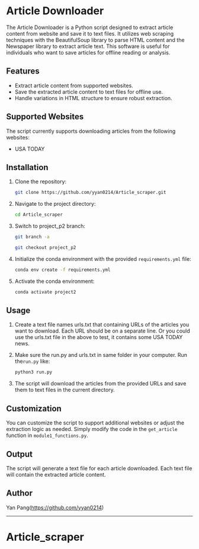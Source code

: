 # Article Downloader

The Article Downloader is a Python script designed to extract article content from website and save it to text files. It utilizes web scraping techniques with the BeautifulSoup library to parse HTML content and the Newspaper library to extract article text. This software is useful for individuals who want to save articles for offline reading or analysis.

## Features

- Extract article content from supported websites.
- Save the extracted article content to text files for offline use.
- Handle variations in HTML structure to ensure robust extraction.

## Supported Websites

The script currently supports downloading articles from the following websites:

- USA TODAY


## Installation

1. Clone the repository:

    ```bash
    git clone https://github.com/yyan0214/Article_scraper.git
    ```

2. Navigate to the project directory:

    ```bash
    cd Article_scraper
    ```

4. Switch to project_p2 branch:

    ```bash
    git branch -a
    ```
    ```bash
    git checkout project_p2
    ```

4. Initialize the conda environment with the provided `requirements.yml` file:

    ```bash
    conda env create -f requirements.yml
    ```

4. Activate the conda environment:

    ```bash
    conda activate project2
    ```

## Usage

1. Create a text file names urls.txt that containing URLs of the articles you want to download. Each URL should be on a separate line. Or you could use the urls.txt file in the above to test, it contains some USA TODAY news.

2. Make sure the run.py and urls.txt in same folder in your computer. Run the`run.py` like:

    ```bash
    python3 run.py
    ```

3. The script will download the articles from the provided URLs and save them to text files in the current directory.

## Customization

You can customize the script to support additional websites or adjust the extraction logic as needed. Simply modify the code in the `get_article` function in `module1_functions.py`.

## Output

The script will generate a text file for each article downloaded. Each text file will contain the extracted article content.

## Author

Yan Pang(https://github.com/yyan0214)

---

# Article_scraper
